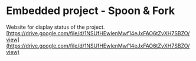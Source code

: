 # Embedded project - Spoon & Fork

Website for display status of the project. \
[https://drive.google.com/file/d/1NSUfHEwIenMwf14eJxFAO6tZvXH7SBZO/view](https://drive.google.com/file/d/1NSUfHEwIenMwf14eJxFAO6tZvXH7SBZO/view)

## 
